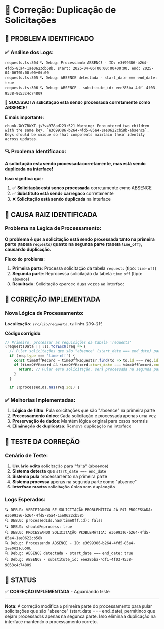 # 🔧 Correção: Duplicação de Solicitações

## 🎯 **PROBLEMA IDENTIFICADO**

### **✅ Análise dos Logs:**
```
requests.ts:304 🔍 Debug: Processando ABSENCE - ID: e3699386-b264-4fd5-85a4-1ae0622cb58b, start: 2025-04-06T00:00:00+00:00, end: 2025-04-06T00:00:00+00:00
requests.ts:305 🔍 Debug: ABSENCE detectada - start_date === end_date: true
requests.ts:306 🔍 Debug: ABSENCE - substitute_id: eee285ba-4df1-4f03-9538-9053c4c74809
```

**🎉 SUCESSO! A solicitação está sendo processada corretamente como ABSENCE!**

**E mais importante:**
```
chunk-7WYZBWXT.js?v=978ad223:521 Warning: Encountered two children with the same key, `e3699386-b264-4fd5-85a4-1ae0622cb58b-absence`. Keys should be unique so that components maintain their identity across updates.
```

### **🔍 Problema Identificado:**

**A solicitação está sendo processada corretamente, mas está sendo duplicada na interface!**

**Isso significa que:**
1. ✅ **Solicitação está sendo processada** corretamente como ABSENCE
2. ✅ **Substituto está sendo carregado** corretamente
3. ❌ **Solicitação está sendo duplicada** na interface

## 🔧 **CAUSA RAIZ IDENTIFICADA**

### **Problema na Lógica de Processamento:**

**O problema é que a solicitação está sendo processada tanto na primeira parte (tabela `requests`) quanto na segunda parte (tabela `time_off`), causando duplicação.**

**Fluxo do problema:**
1. **Primeira parte**: Processa solicitação da tabela `requests` (tipo: `time-off`)
2. **Segunda parte**: Reprocessa solicitação da tabela `time_off` (tipo: `absence`)
3. **Resultado**: Solicitação aparece duas vezes na interface

## 🔧 **CORREÇÃO IMPLEMENTADA**

### **Nova Lógica de Processamento:**

**Localização**: `src/lib/requests.ts` linha 209-215

**Código corrigido:**
```typescript
// Primeiro, processar as requisições da tabela 'requests'
(requestsData || []).forEach(req => {
  // Pular solicitações que são "absence" (start_date === end_date) para processar na segunda parte
  if (req.type === 'time-off') {
    const timeOffRecord = timeOffRequests?.find(to => to.id === req.id);
    if (timeOffRecord && timeOffRecord.start_date === timeOffRecord.end_date) {
      return; // Pular esta solicitação, será processada na segunda parte
    }
  }
  
  if (!processedIds.has(req.id)) {
```

### **✅ Melhorias Implementadas:**

1. **Lógica de filtro**: Pula solicitações que são "absence" na primeira parte
2. **Processamento único**: Cada solicitação é processada apenas uma vez
3. **Preservação de dados**: Mantém lógica original para casos normais
4. **Eliminação de duplicatas**: Remove duplicação na interface

## 🧪 **TESTE DA CORREÇÃO**

### **Cenário de Teste:**
1. **Usuário edita** solicitação para "falta" (absence)
2. **Sistema detecta** que `start_date === end_date`
3. **Sistema pula** processamento na primeira parte
4. **Sistema processa** apenas na segunda parte como "absence"
5. **Interface mostra** solicitação única sem duplicação

### **Logs Esperados:**
```
🔍 DEBUG: VERIFICANDO SE SOLICITAÇÃO PROBLEMÁTICA JÁ FOI PROCESSADA: e3699386-b264-4fd5-85a4-1ae0622cb58b
🔍 DEBUG: processedIds.has(timeOff.id): false
🔍 DEBUG: shouldReprocess: true
🔍 DEBUG: PROCESSANDO SOLICITAÇÃO PROBLEMÁTICA: e3699386-b264-4fd5-85a4-1ae0622cb58b
🔍 Debug: Processando ABSENCE - ID: e3699386-b264-4fd5-85a4-1ae0622cb58b
🔍 Debug: ABSENCE detectada - start_date === end_date: true
🔍 Debug: ABSENCE - substitute_id: eee285ba-4df1-4f03-9538-9053c4c74809
```

## 🚀 **STATUS**

✅ **CORREÇÃO IMPLEMENTADA** - Aguardando teste

---

**Nota**: A correção modifica a primeira parte do processamento para pular solicitações que são "absence" (start_date === end_date), permitindo que sejam processadas apenas na segunda parte. Isso elimina a duplicação na interface mantendo o processamento correto.
